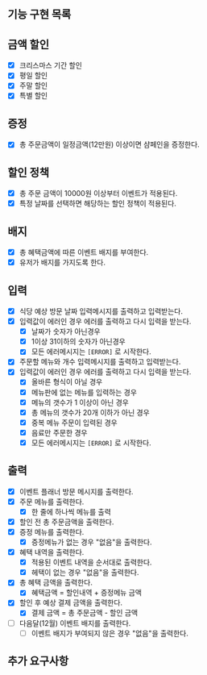 ## 기능 구현 목록

## 금액 할인
- [X] 크리스마스 기간 할인
- [X] 평일 할인
- [X] 주말 할인
- [X] 특별 할인

## 증정 
- [X] 총 주문금액이 일정금액(12만원) 이상이면 샴페인을 증정한다.

## 할인 정책
- [X] 총 주문 금액이 10000원 이상부터 이벤트가 적용된다.
- [X] 특정 날짜를 선택하면 해당하는 할인 정책이 적용된다.

## 배지
- [X] 총 혜택금액에 따른 이벤트 배지를 부여한다.
- [X] 유저가 배지를 가지도록 한다.

## 입력
- [X] 식당 예상 방문 날짜 입력메시지를 출력하고 입력받는다.
- [X] 입력값이 에러인 경우 에러를 출력하고 다시 입력을 받는다.
  - [X] 날짜가 숫자가 아닌경우
  - [X] 1이상 31이하의 숫자가 아닌경우
  - [X] 모든 에러메시지는 <code>[ERROR]</code> 로 시작한다.
- [X] 주문할 메뉴와 개수 입력메시지를 출력하고 입력받는다.
- [X] 입력값이 에러인 경우 에러를 출력하고 다시 입력을 받는다.
  - [X] 올바른 형식이 아닐 경우
  - [X] 메뉴판에 없는 메뉴를 입력하는 경우
  - [X] 메뉴의 갯수가 1 이상이 아닌 경우
  - [X] 총 메뉴의 갯수가 20개 이하가 아닌 경우
  - [X] 중복 메뉴 주문이 입력된 경우
  - [X] 음료만 주문한 경우
  - [X] 모든 에러메시지는 <code>[ERROR]</code> 로 시작한다.

## 출력
- [X] 이벤트 플래너 방문 메시지를 출력한다.
- [X] 주문 메뉴를 출력한다.
  - [X] 한 줄에 하나씩 메뉴를 출력
- [X] 할인 전 총 주문금액을 출력한다.
- [X] 증정 메뉴를 출력한다.
  - [X] 증정메뉴가 없는 경우 "없음"을 출력한다.
- [X] 혜택 내역을 출력한다.
  - [X] 적용된 이벤트 내역을 순서대로 출력한다.
  - [X] 헤택이 없는 경우 "없음"을 출력한다.
- [X] 총 혜택 금액을 출력한다.
  - [X] 혜택금액 = 할인내역 + 증정메뉴 금액 
- [X] 할인 후 예상 결제 금액을 출력한다.
  - [X] 결제 금액 = 총 주문금액 - 할인 금액 
- [ ] 다음달(12월) 이벤트 배지를 출력한다. 
  - [ ] 이벤트 배지가 부여되지 않은 경우 "없음"을 출력한다.

## 추가 요구사항


